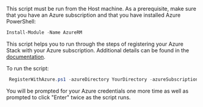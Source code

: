This script must be run from the Host machine. As a prerequisite, make sure that you have an Azure subscription and that you have installed Azure PowerShell:

```powershell
Install-Module -Name AzureRM 
```

This script helps you to run through the steps of registering your Azure Stack with your Azure subscription. Additional details can be found in the [documentation](https://docs.microsoft.com/en-us/azure/azure-stack/azure-stack-register). 

To run the script:

```powershell
 RegisterWithAzure.ps1 -azureDirectory YourDirectory -azureSubscriptionId YourGUID -azureSubscriptionOwner YourAccountName
```

You will be prompted for your Azure credentials one more time as well as prompted to click "Enter" twice as the script runs. 
